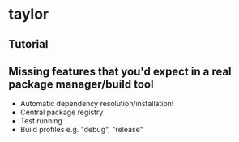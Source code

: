 # taylor

## Tutorial

## Missing features that you'd expect in a real package manager/build tool

  - Automatic dependency resolution/installation!
  - Central package registry
  - Test running
  - Build profiles e.g. "debug", "release"

